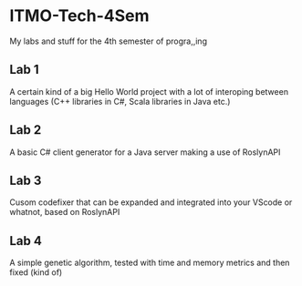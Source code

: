 # ITMO-Tech-4Sem
My labs and stuff for the 4th semester of progra,,ing

## Lab 1
A certain kind of a big Hello World project with a lot of interoping between languages (C++ libraries in C#, Scala libraries in Java etc.)

## Lab 2
A basic C# client generator for a Java server making a use of RoslynAPI

## Lab 3
Cusom codefixer that can be expanded and integrated into your VScode or whatnot, based on RoslynAPI

## Lab 4
A simple genetic algorithm, tested with time and memory metrics and then fixed (kind of)

